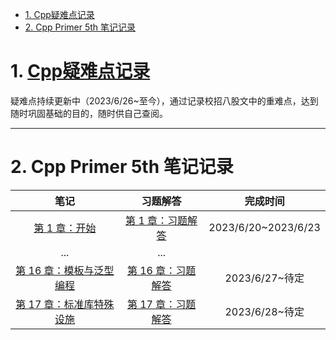 - [1. Cpp疑难点记录](#1-cpp疑难点记录)
- [2. Cpp Primer 5th 笔记记录](#2-cpp-primer-5th-笔记记录)


# 1. [Cpp疑难点记录](Cpp_Primer/Cpp%E7%96%91%E9%9A%BE%E7%82%B9%E8%AE%B0%E5%BD%95.md)

疑难点持续更新中（2023/6/26~至今），通过记录校招八股文中的重难点，达到随时巩固基础的目的，随时供自己查阅。

***
# 2. Cpp Primer 5th 笔记记录

|                             笔记                             |                           习题解答                           |      完成时间       |
| :----------------------------------------------------------: | :----------------------------------------------------------: | :-----------------: |
| [第 1 章：开始](Cpp_Primer/chapter01/1%20%E5%BC%80%E5%A7%8B.md) | [第 1 章：习题解答](Cpp_Primer/chapter01/%E7%AC%AC%E4%B8%80%E7%AB%A0%E4%B9%A0%E9%A2%98.md) | 2023/6/20~2023/6/23 |
|                             ...                              |                             ...                              |                     |
| [第 16 章：模板与泛型编程](Cpp_Primer/chapter16/%E7%AC%AC%2016%20%E7%AB%A0%EF%BC%9A%E6%A8%A1%E6%9D%BF%E4%B8%8E%E6%B3%9B%E5%9E%8B%E7%BC%96%E7%A8%8B.md) | [第 16 章：习题解答](Cpp_Primer/chapter16/%E7%AC%AC%2016%20%E7%AB%A0%EF%BC%9A%E4%B9%A0%E9%A2%98%E8%A7%A3%E7%AD%94.md) |   2023/6/27~待定    |
|[第 17 章：标准库特殊设施](Cpp_Primer/chapter17/%E7%AC%AC%2017%20%E7%AB%A0%EF%BC%9A%E4%BF%9D%E5%87%86%E5%BA%93%E7%89%B9%E6%AE%8A%E8%AE%BE%E6%96%BD.md)|[第 17 章：习题解答](Cpp_Primer/chapter17/%E7%AC%AC%2017%20%E7%AB%A0%EF%BC%9A%E4%B9%A0%E9%A2%98%E8%A7%A3%E7%AD%94.md)|2023/6/28~待定|
